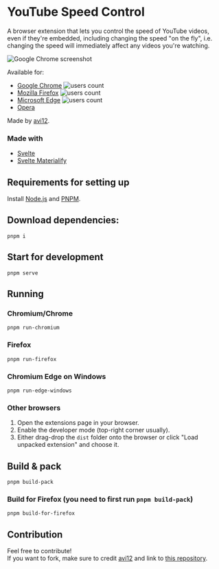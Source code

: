 # YouTube Speed Control

A browser extension that lets you control the speed of YouTube videos, even if they're embedded, including changing the
speed "on the fly", i.e. changing the speed will immediately affect any videos you're watching.

![Google Chrome screenshot](https://user-images.githubusercontent.com/6422804/139532837-0768aa04-a64c-4a1b-85c1-2f9ea42bfa5a.png)

Available for:

* [Google Chrome](https://chrome.google.com/webstore/detail/dmpbgbehgckaijcpmodinibhkdgbifif) ![users count](https://img.shields.io/chrome-web-store/users/dmpbgbehgckaijcpmodinibhkdgbifif?color=white&label=users&style=flat-square)
* [Mozilla Firefox](https://addons.mozilla.org/addon/youtube-speed-control-1) ![users count](https://img.shields.io/amo/users/youtube-speed-control-1?color=white&label=users&style=flat-square)
* [Microsoft Edge](https://microsoftedge.microsoft.com/addons/detail/ipajmlopcjnobogfakhlggainepilahm) ![users count](https://img.shields.io/badge/dynamic/json?label=users&query=activeInstallCount&style=flat-square&color=white&url=https://microsoftedge.microsoft.com/addons/getproductdetailsbycrxid/ipajmlopcjnobogfakhlggainepilahm)
* [Opera](https://addons.opera.com/en/extensions/details/youtube-speed-control)

Made by [avi12](https://avi12.com).

### Made with

* [Svelte](https://svelte.dev)
* [Svelte Materialify](https://svelte-materialify.vercel.app/)

## Requirements for setting up

Install [Node.js](https://nodejs.org) and [PNPM](https://pnpm.js.org/installation).

## Download dependencies:

```shell
pnpm i
```

## Start for development

```shell
pnpm serve
````

## Running

### Chromium/Chrome

```shell script
pnpm run-chromium
```

### Firefox

```shell script
pnpm run-firefox
```

### Chromium Edge on Windows

```shell
pnpm run-edge-windows
```

### Other browsers

1. Open the extensions page in your browser.
1. Enable the developer mode (top-right corner usually).
1. Either drag-drop the `dist` folder onto the browser or click "Load unpacked extension" and choose it.

## Build & pack

```shell
pnpm build-pack
```

### Build for Firefox (you need to first run `pnpm build-pack`)
```shell
pnpm build-for-firefox
```

## Contribution

Feel free to contribute!  
If you want to fork, make sure to credit [avi12](https://avi12.com) and link
to [this repository](https://github.com/avi12/youtube-speed-control).
